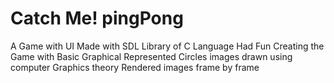 # Catch Me! pingPong

A Game with UI Made with SDL Library of C Language
Had Fun Creating the Game with Basic Graphical Represented Circles
images drawn using computer Graphics theory
Rendered images frame by frame
